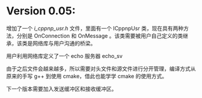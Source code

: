 # Version 0.05: 

增加了一个 *i_cppnp_usr.h* 文件，里面有一个 ICppnpUsr 类，现在具有两种方法，分别是 OnConnection 和 OnMessage 。该类需要被用户自己定义的类继承，该类是网络库与用户沟通的桥梁。

用户利用网络库定义了一个 echo 服务器 echo_sv

由于之后文件会越来越多，所以需要对头文件和源文件进行分开管理，编译方式从原来的手写 g++ 到使用 cmake，借此也能学学 cmake 的使用方式。

下一个版本需要加入发送缓冲区和接收缓冲区。
